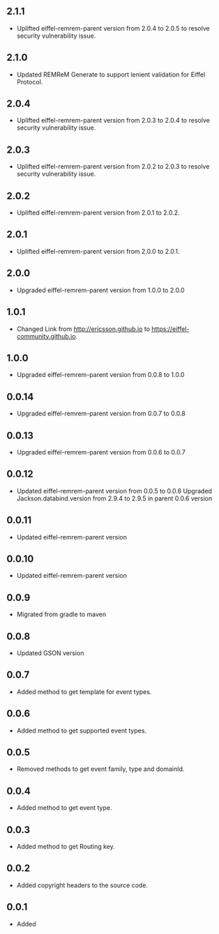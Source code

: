 ## 2.1.1
- Uplifted eiffel-remrem-parent version from 2.0.4 to 2.0.5 to resolve security vulnerability issue.

## 2.1.0
- Updated REMReM Generate to support lenient validation for Eiffel Protocol.

## 2.0.4
- Uplifted eiffel-remrem-parent version from 2.0.3 to 2.0.4 to resolve security vulnerability issue.

## 2.0.3
- Uplifted eiffel-remrem-parent version from 2.0.2 to 2.0.3 to resolve security vulnerability issue.

## 2.0.2
- Uplifted eiffel-remrem-parent version from 2.0.1 to 2.0.2.

## 2.0.1
- Uplifted eiffel-remrem-parent version from 2.0.0 to 2.0.1.

## 2.0.0
- Upgraded eiffel-remrem-parent version from 1.0.0 to 2.0.0

## 1.0.1
- Changed Link from http://ericsson.github.io to https://eiffel-community.github.io.

## 1.0.0
- Upgraded eiffel-remrem-parent version from 0.0.8 to 1.0.0

## 0.0.14
- Upgraded eiffel-remrem-parent version from 0.0.7 to 0.0.8

## 0.0.13
- Upgraded eiffel-remrem-parent version from 0.0.6 to 0.0.7

## 0.0.12
- Updated eiffel-remrem-parent version from 0.0.5 to 0.0.6
  Upgraded Jackson.databind.version from 2.9.4 to 2.9.5 in parent 0.0.6 version

## 0.0.11
- Updated eiffel-remrem-parent version

## 0.0.10
- Updated eiffel-remrem-parent version

## 0.0.9
- Migrated from gradle to maven

## 0.0.8
- Updated GSON version

## 0.0.7
- Added method to get template for event types.

## 0.0.6
- Added method to get supported event types.

## 0.0.5
- Removed methods to get event family, type and domainId.

## 0.0.4
- Added method to get event type.

## 0.0.3
- Added method to get Routing key.

## 0.0.2
- Added copyright headers to the source code.

## 0.0.1
- Added

